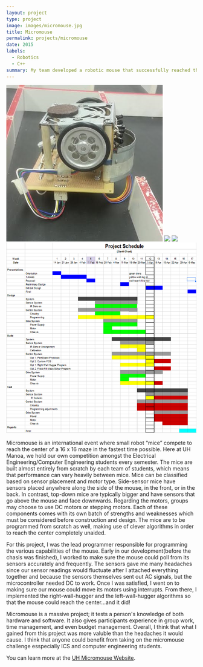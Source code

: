 ```yaml
---
layout: project
type: project
image: images/micromouse.jpg
title: Micromouse
permalink: projects/micromouse
date: 2015
labels:
  - Robotics
  - C++
summary: My team developed a robotic mouse that successfully reached the center of a maze.
---
```


<div class="ui small rounded images">
  <img class="ui image" src="../images/mm.jpg">
  <img class="ui image" src="../images/micromouse-robot-2.jpg">
  <img class="ui image" src="../images/micromouse.jpg">
  <img class="ui image" src="../images/Gantt Chart.PNG">
</div>

Micromouse is an international event where small robot “mice” compete to reach the center of a 16 x 16 maze in the fastest time possible.  Here at UH Manoa, we hold our own competition amongst the Electrical Engineering/Computer Engineering students every semester. The mice are built almost entirely from scratch by each team of students, which means that performance can vary heavily between mice. Mice can be classified based on sensor placement and motor type. Side-sensor mice have sensors placed anywhere along the side of the mouse, in the front, or in the back. In contrast, top-down mice are typically bigger and have sensors that go above the mouse and face downwards. Regarding the motors, groups may choose to use DC motors or stepping motors. Each of these components comes with its own batch of strengths and weaknesses which must be considered before construction and design. The mice are to be programmed from scratch as well, making use of clever algorithms in order to reach the center completely unaided.

For this project, I was the lead programmer responsible for programming the various capabilities of the mouse.  Early in our development(before the chasis was finished), I worked to make sure the mouse could poll from its sensors accurately and frequently. The sensors gave me many headaches since our sensor readings would fluctuate after I attached everything together and because the sensors themselves sent out AC signals, but the microcontroller needed DC to work. Once I was satisfied, I went on to making sure our mouse could move its motors using interrupts. From there, I implemented the right-wall-hugger and the left-wall-hugger algorithms so that the mouse could reach the center...and it did! 

Micromouse is a massive project; it tests a person's knowledge of both hardware and software. It also gives participants experience in group work, time management, and even budget management. Overall, I think that what I gained from this project was more valuble than the headaches it would cause. I think that anyone could benefit from taking on the micromouse challenge esspecially ICS and computer engineering students.

You can learn more at the [UH Micromouse Website](http://www-ee.eng.hawaii.edu/~mmouse/about.html).




